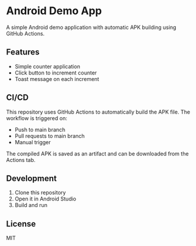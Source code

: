 # Android Demo App

A simple Android demo application with automatic APK building using GitHub Actions.

## Features

- Simple counter application
- Click button to increment counter
- Toast message on each increment

## CI/CD

This repository uses GitHub Actions to automatically build the APK file. The workflow is triggered on:
- Push to main branch
- Pull requests to main branch
- Manual trigger

The compiled APK is saved as an artifact and can be downloaded from the Actions tab.

## Development

1. Clone this repository
2. Open it in Android Studio
3. Build and run

## License

MIT 